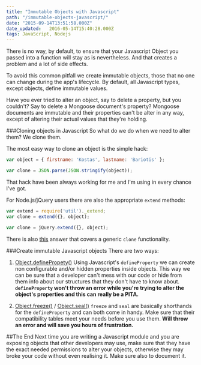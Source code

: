 ```yaml
---
title: "Immutable Objects with Javascript"
path: "/immutable-objects-javascript/"
date: "2015-09-14T13:51:58.000Z"
date_updated:   2016-05-14T15:40:28.000Z
tags: JavaScript, Nodejs
---
```


There is no way, by default, to ensure that your Javascript Object you passed into a function will stay as is nevertheless. And that creates a problem and a lot of side effects.

To avoid this common pitfall we create immutable objects, those that no one can change during the app's lifecycle. By default, all Javascript types, except objects, define immutable values.

Have you ever tried to alter an object, say to delete a property, but you couldn't? Say to delete a Mongoose document's property? Mongoose documents are immutable and their properties can't be alter in any way, except of altering their actual values that they're holding.

###Cloning objects in Javascript
So what do we do when we need to alter them? We clone them.

The most easy way to clone an object is the simple hack:
```js
var object = { firstname: 'Kostas', lastname: 'Bariotis' };

var clone = JSON.parse(JSON.stringify(object));
```

That hack have been always working for me and I'm using in every chance I've got.

For Node.js/jQuery users there are also the appropriate `extend` methods:
```js
var extend = require('util')._extend;
var clone = extend({}, object);
```

```js
var clone = jQuery.extend({}, object);
```

There is also [this](http://stackoverflow.com/a/728694/1955940) answer that covers a generic `clone` functionality.

###Create immutable Javascript objects
There are two ways:

1. [Object.definePropety()](https://developer.mozilla.org/en-US/docs/Web/JavaScript/Reference/Global_Objects/Object/defineProperty)
Using Javascript's `defineProperty` we can create non configurable and/or hidden properties inside objects. This way we can be sure that a developer can't mess with our code or hide from them info about our structures that they don't have to know about. **`defineProperty` won't throw an error while you're trying to alter the object's properties and this can really be a PITA.**

2. [Object.freeze()](https://developer.mozilla.org/en-US/docs/Web/JavaScript/Reference/Global_Objects/Object/defineProperty) / [Object.seal()](https://developer.mozilla.org/en-US/docs/Web/JavaScript/Reference/Global_Objects/Object/seal)
`freeze` and `seal` are basically shorthands for the `defineProperty` and can both come in handy. Make sure that their compatibility tables meet your needs before you use them. **Will throw an error and will save you hours of frustration.**

##The End
Next time you are writing a Javascript module and you are exposing objects that other developers may use, make sure that they have the exact needed permissions to alter your objects, otherwise they may broke your code without even realising it. Make sure also to document it.
